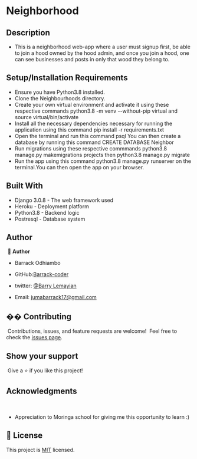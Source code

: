 # Neighborhood


## Description
- This is a neighborhood web-app where a user must signup first, be able to join a hood owned by the hood admin, and once you join a hood, one can see businesses and posts in only that wood they belong to.

## Setup/Installation Requirements

- Ensure you have Python3.8 installed.
- Clone the Neighbourhoods directory.
- Create your own virtual environment and activate it using these respective commands python3.8 -m venv --without-pip virtual and source virtual/bin/activate
- Install all the necessary dependencies necessary for running the application using this command pip install -r requirements.txt
- Open the terminal and run this command psql You can then create a database by running this command CREATE DATABASE Neighbor
- Run migrations using these respective commmands python3.8 manage.py makemigrations projects then python3.8 manage.py migrate
- Run the app using this command python3.8 manage.py runserver on the terminal.You can then open the app on your browser.

## Built With
- Django 3.0.8 - The web framework used
- Heroku - Deployment platform
- Python3.8 - Backend logic
- Postresql - Database system

## Author
​
👤 **Author**

- Barrack Odhiambo

- GitHub:[Barrack-coder](https://github.com/Barrack-coder)
- twitter: [@Barry Lemayian](https://twitter.com/Barrylemayian)
- Email: jumabarrack17@gmail.com
​
​
​
## �� Contributing
​
Contributions, issues, and feature requests are welcome!
​
Feel free to check the [issues page](ISSUE_TEMPLATE/feature_request.md).
​
## Show your support
​
Give a ⭐️ if you like this project!
​
## Acknowledgments
​
- Appreciation to  Moringa school for giving me this opportunity to learn :)
​
## 📝 License

This project is [MIT](LICENSE) licensed.
